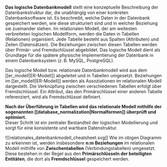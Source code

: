 **Das logische Datenbankmodell** stellt eine konzeptuelle Beschreibung der Datenbankstruktur dar, die unabhängig von einer konkreten Datenbanksoftware ist. Es beschreibt, welche Daten in der Datenbank gespeichert werden, wie diese strukturiert sind und in welcher Beziehung sie zueinander stehen. Im relationalen Modell, der am weitesten verbreiteten logischen Modellform, werden die Daten in Tabellen (Relationen) organisiert. Jede Tabelle besteht aus Spalten (Attributen) und Zeilen (Datensätzen). Die Beziehungen zwischen diesen Tabellen werden über Primär- und Fremdschlüssel abgebildet. Das logische Modell dient als Grundlage für die spätere physische Implementierung der Datenbank in einem Datenbanksystem (z. B. MySQL, PostgreSQL).

Das logische Modell bzw. relationale Datenbankmodell wird aus dem [[er_modell|ER-Modell]] abgeleitet und in Tabellen umgesetzt. Beziehungen im [[er_modell|ER-Modell]] werden als Assoziationen im relationalen Modell dargestellt. Die Verknüpfung zwischen verschiedenen Tabellen erfolgt über Fremdschlüssel. Ein Attribut, das den Primärschlüssel einer anderen Tabelle referenziert, wird als Fremdschlüssel definiert.

**Nach der Überführung in Tabellen wird das relationale Modell mithilfe der sogenannten [[database_normalization|Normalformen]] überprüft und optimiert.**  
Dieser Schritt ist ein zentraler Bestandteil der logischen Modellierung und sorgt für eine konsistente und wartbare Datenstruktur.

![[relationales_datenbankmodell_cheatsheet.svg]]
Wie im obigen Diagramm zu erkennen ist, werden insbesondere **n:m Beziehungen** im relationalen Modell mithilfe von **Zwischentabellen** (Verbindungstabellen) umgesetzt. Diese bestehen in der Regel aus den **Primärschlüsseln der beteiligten Entitäten**, die dort als **Fremdschlüssel** gespeichert werden.
